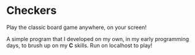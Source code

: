 # Checkers

Play the classic board game anywhere, on your screen!

A simple program that I developed on my own, in my early programming days, to brush up on my **C** skills. Run on localhost to play!
